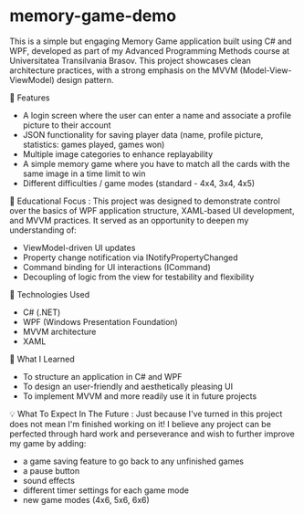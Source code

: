 # memory-game-demo
This is a simple but engaging Memory Game application built using C# and WPF, developed as part of my Advanced Programming Methods course at Universitatea Transilvania Brasov. This project showcases clean architecture practices, with a strong emphasis on the MVVM (Model-View-ViewModel) design pattern.

🔧 Features
- A login screen where the user can enter a name and associate a profile picture to their account
- JSON functionality for saving player data (name, profile picture, statistics: games played, games won)
- Multiple image categories to enhance replayability
- A simple memory game where you have to match all the cards with the same image in a time limit to win
- Different difficulties / game modes (standard - 4x4, 3x4, 4x5)
  
🎯 Educational Focus : This project was designed to demonstrate control over the basics of WPF application structure, XAML-based UI development, and MVVM practices. It served as an opportunity to deepen my understanding of:
- ViewModel-driven UI updates
- Property change notification via INotifyPropertyChanged
- Command binding for UI interactions (ICommand)
- Decoupling of logic from the view for testability and flexibility
  
📁 Technologies Used
- C# (.NET)
- WPF (Windows Presentation Foundation)
- MVVM architecture
- XAML

🍏 What I Learned
- To structure an application in C# and WPF
- To design an user-friendly and aesthetically pleasing UI
- To implement MVVM and more readily use it in future projects

💡 What To Expect In The Future : Just because I've turned in this project does not mean I'm finished working on it! I believe any project can be perfected through hard work and perseverance and wish to further improve my game by adding:
  - a game saving feature to go back to any unfinished games
  - a pause button
  - sound effects
  - different timer settings for each game mode
  - new game modes (4x6, 5x6, 6x6)

